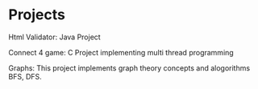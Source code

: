 # Projects
Html Validator: Java Project



Connect 4 game: C Project implementing multi thread programming




Graphs: This project implements graph theory concepts and alogorithms BFS, DFS.
       

